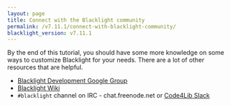 ```yaml
---
layout: page
title: Connect with the Blacklight community
permalink: /v7.11.1/connect-with-blacklight-community/
blacklight_version: v7.11.1
---
```


By the end of this tutorial, you should have some more knowledge on some ways to customize Blacklight for your needs. There are a lot of other resources that are helpful.

 - [Blacklight Development Google Group](https://groups.google.com/forum/#!forum/blacklight-development)
 - [Blacklight Wiki](https://github.com/projectblacklight/blacklight/wiki)
 - `#blacklight` channel on IRC - chat.freenode.net or [Code4Lib Slack](https://code4lib.org/irc/)

